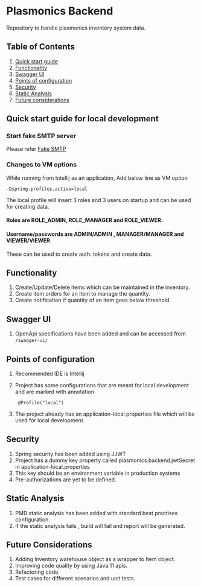 # Plasmonics Backend

Repository to handle plasmonics inventory system data.

## Table of Contents

1. [Quick start guide](#quick-start-guide-for-local-development)
2. [Functionality](#functionality) 
3. [Swagger UI](#swagger-ui)
4. [Points of configuration](#points-of-configuration)
5. [Security](#security)
6. [Static Analysis](#static-analysis)
7. [Future considerations](#future-considerations) 


## Quick start guide for local development

### Start fake SMTP server

Please refer [Fake SMTP](https://github.com/gessnerfl/fake-smtp-server)


### Changes to VM options

While running from Intellij as an application, Add below line as VM option

    -Dspring.profiles.active=local

The local profile will insert 3 roles and 3 users on startup and can be used for creating data.
#### Roles are ROLE_ADMIN, ROLE_MANAGER and ROLE_VIEWER.

#### Username/passwords are ADMIN/ADMIN , MANAGER/MANAGER and VIEWER/VIEWER

These can be used to create auth. tokens and create data.

## Functionality
1. Create/Update/Delete items which can be maintained in the inventory.
2. Create item orders for an item to manage the quantity.
3. Create notification if quantity of an item goes below threshold.


## Swagger UI

1. OpenApi specifications have been added and can be accessed from `/swagger-ui/`

## Points of configuration

1. Recommended IDE is Intellij
2. Project has some configurations that are meant for local development and are marked with annotation

        @Profile("local")
3. The project already has an application-local.properties file which will be used for local development.



##  Security

1. Spring security has been added using JJWT
2. Project has a dummy key property called plasmonics.backend.jwtSecret in application-local.properties
3. This key should be an environment variable in production systems
4. Pre-authorizations are yet to be defined.


##  Static Analysis

1. PMD static analysis has been added with standard best practises configuration.
2. If the static analysis fails , build will fail and report will be generated.

## Future Considerations

1. Adding Inventory warehouse object as a wrapper to Item object.
2. Improving code quality by using Java 11 apis.
3. Refactoring code.
4. Test cases for different scenarios and unit tests.